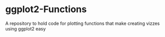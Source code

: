 # ggplot2-Functions
A repository to hold code for plotting functions that make creating vizzes using ggplot2 easy  
